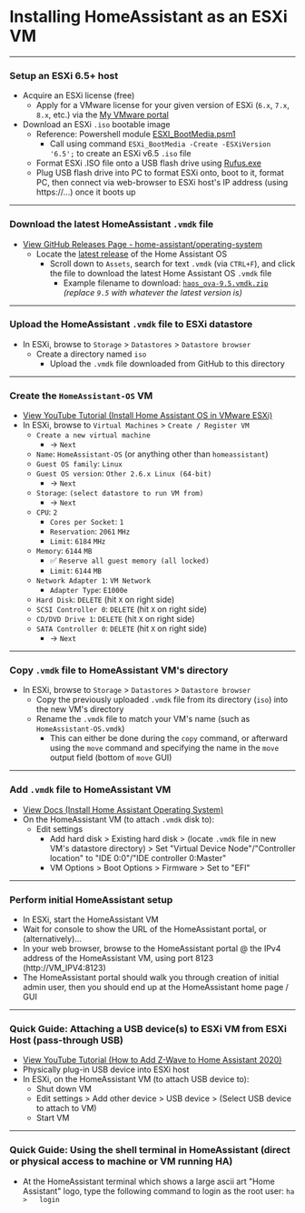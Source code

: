 <!-- ------------------------------------------------------------ -->

# Installing HomeAssistant as an ESXi VM


<!-- ------------------------------------------------------------ -->

***
### Setup an ESXi 6.5+ host
  - Acquire an ESXi license (free)
    - Apply for a VMware license for your given version of ESXi (`6.x`, `7.x`, `8.x`, etc.) via the [My VMware portal](https://my.vmware.com/group/vmware/my-licenses)
  - Download an ESXi `.iso` bootable image
    - Reference: Powershell module [ESXI_BootMedia.psm1](https://github.com/mcavallo-git/Coding/blob/main/powershell/_WindowsPowerShell/Modules/ESXi_BootMedia/ESXi_BootMedia.psm1)
      - Call using command `ESXi_BootMedia -Create -ESXiVersion '6.5';` to create an ESXi v6.5 `.iso` file
    - Format ESXi .ISO file onto a USB flash drive using [Rufus.exe](https://rufus.ie/downloads/)
    - Plug USB flash drive into PC to format ESXi onto, boot to it, format PC, then connect via web-browser to ESXi host's IP address (using https://...) once it boots up


<!-- ------------------------------------------------------------ -->

***
### Download the latest HomeAssistant `.vmdk` file
  - [View GitHub Releases Page - home-assistant/operating-system](https://github.com/home-assistant/operating-system/releases/)
    - Locate the [latest release](https://github.com/home-assistant/operating-system/releases/latest) of the Home Assistant OS
      - Scroll down to `Assets`, search for text `.vmdk` (via `CTRL+F`), and click the file to download the latest Home Assistant OS `.vmdk` file
        - Example filename to download:  [`haos_ova-9.5.vmdk.zip`](https://github.com/home-assistant/operating-system/releases/download/9.5/haos_ova-9.5.vmdk.zip)   *(replace `9.5` with whatever the latest version is)*


<!-- ------------------------------------------------------------ -->

***
### Upload the HomeAssistant `.vmdk` file to ESXi datastore
  - In ESXi, browse to `Storage` > `Datastores` > `Datastore browser`
    - Create a directory named `iso`
      - Upload the `.vmdk` file downloaded from GitHub to this directory


<!-- ------------------------------------------------------------ -->

***
### Create the `HomeAssistant-OS` VM
  - [View YouTube Tutorial (Install Home Assistant OS in VMware ESXi)](https://www.youtube.com/watch?v=IxrF87VBTCg&t=110)
  - In ESXi, browse to `Virtual Machines` > `Create / Register VM`
    - `Create a new virtual machine`
      - &rarr; `Next`
    - `Name`:  `HomeAssistant-OS` (or anything other than `homeassistant`)
    - `Guest OS family`: `Linux`
    - `Guest OS version`: `Other 2.6.x Linux (64-bit)`
      - &rarr; `Next`
    - `Storage`: `(select datastore to run VM from)`
      - &rarr; `Next`
    - `CPU`: `2`
      - `Cores per Socket`: `1`
      - `Reservation`: `2061` `MHz`
      - `Limit`: `6184` `MHz`
    - `Memory`: `6144` `MB`
      - ✅ `Reserve all guest memory (all locked)`
      - `Limit`: `6144` `MB`
    - `Network Adapter 1`: `VM Network`
      - `Adapter Type`: `E1000e`
    - `Hard Disk`:  `DELETE`  (hit `X` on right side)
    - `SCSI Controller 0`: `DELETE`  (hit `X` on right side)
    - `CD/DVD Drive 1`:    `DELETE`  (hit `X` on right side)
    - `SATA Controller 0`: `DELETE`  (hit `X` on right side)
      - &rarr; `Next`


<!-- ------------------------------------------------------------ -->

***
### Copy `.vmdk` file to HomeAssistant VM's directory
  - In ESXi, browse to `Storage` > `Datastores` > `Datastore browser`
    - Copy the previously uploaded `.vmdk` file from its directory (`iso`) into the new VM's directory
    - Rename the `.vmdk` file to match your VM's name (such as `HomeAssistant-OS.vmdk`)
      - This can either be done during the `copy` command, or afterward using the `move` command and specifying the name in the `move` output field (bottom of `move` GUI)

<!-- ------------------------------------------------------------ -->

***
### Add `.vmdk` file to HomeAssistant VM
  - [View Docs (Install Home Assistant Operating System)](https://www.home-assistant.io/installation/linux)
  - On the HomeAssistant VM (to attach `.vmdk` disk to):
    - Edit settings
      - Add hard disk > Existing hard disk > (locate `.vmdk` file in new VM's datastore directory) > Set "Virtual Device Node"/"Controller location" to "IDE 0:0"/"IDE controller 0:Master"
      - VM Options > Boot Options > Firmware > Set to "EFI"


<!-- ------------------------------------------------------------ -->

***
### Perform initial HomeAssistant setup
  - In ESXi, start the HomeAssistant VM
  - Wait for console to show the URL of the HomeAssistant portal, or (alternatively)...
  - In your web browser, browse to the HomeAssistant portal @ the IPv4 address of the HomeAssistant VM, using port 8123 (http://VM_IPV4:8123)
  - The HomeAssistant portal should walk you through creation of initial admin user, then you should end up at the HomeAssistant home page / GUI


<!-- ------------------------------------------------------------ -->

***
### Quick Guide: Attaching a USB device(s) to ESXi VM from ESXi Host (pass-through USB)
  - [View YouTube Tutorial (How to Add Z-Wave to Home Assistant 2020)](https://www.youtube.com/watch?v=W0HD5mTqocA)
  - Physically plug-in USB device into ESXi host
  - In ESXi, on the HomeAssistant VM (to attach USB device to):
    - Shut down VM
    - Edit settings > Add other device > USB device > (Select USB device to attach to VM)
    - Start VM


<!-- ------------------------------------------------------------ -->

***
### Quick Guide: Using the shell terminal in HomeAssistant (direct or physical access to machine or VM running HA)
  - At the HomeAssistant terminal which shows a large ascii art "Home Assistant" logo, type the following command to login as the root user:
    `ha >   login`


<!-- ---------------------------------------------------------
#
# Citation(s)
#
#   docs.vmware.com  |  "Add USB Devices from an ESXi Host to a Virtual Machine"  |  https://docs.vmware.com/en/VMware-vSphere/6.5/com.vmware.vsphere.vm_admin.doc/GUID-68A08879-1744-4FF9-A856-D66C4AAB68AB.html
#
#   www.awesome-ha.com  |  "Awesome Home Assistant"  |  https://www.awesome-ha.com/
#
#   www.home-assistant.io  |  "Linux - Home Assistant"  |  https://www.home-assistant.io/installation/linux
#
#   www.youtube.com  |  "Install Home Assistant OS in VMware ESXi | Don't Miss These CRITICAL STEPS! - YouTube"  |  https://www.youtube.com/watch?v=IxrF87VBTCg
#
---------------------------------------------------------- -->